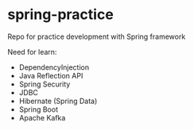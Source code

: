 # spring-practice
Repo for practice development with Spring framework

Need for learn:
- DependencyInjection
- Java Reflection API
- Spring Security
- JDBC
- Hibernate (Spring Data)
- Spring Boot
- Apache Kafka